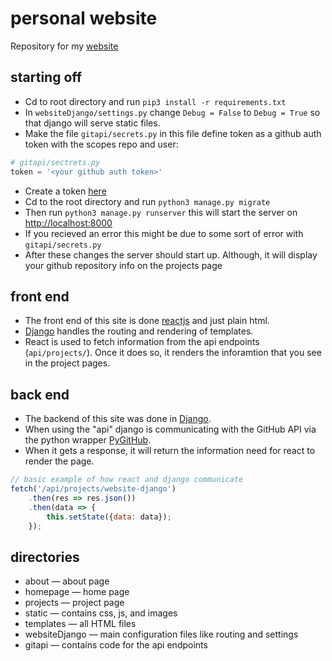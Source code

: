 # personal website

Repository for my [website](https://greerpage.com)

## starting off

- Cd to root directory and run `pip3 install -r requirements.txt`
- In `websiteDjango/settings.py` change `Debug = False` to `Debug = True` so that django will serve static files.
- Make the file `gitapi/secrets.py` in this file define token as a github auth token with the scopes repo and user: 
```python
# gitapi/sectrets.py
token = '<your github auth token>'
```
- Create a token [here](https://github.com/settings/tokens)
- Cd to the root directory and run `python3 manage.py migrate` 
- Then run `python3 manage.py runserver` this will start the server on [http://localhost:8000](http://localhost:8000)
- If you recieved an error this might be due to some sort of error with `gitapi/secrets.py`
- After these changes the server should start up. Although, it will display your github repository info on the projects page
## front end
- The front end of this site is done [reactjs](https://reactjs.org) and just plain html.
- [Django](https://www.djangoproject.com/) handles the routing and rendering of templates.
- React is used to fetch information from the api endpoints (`api/projects/`). Once it does so, it renders the inforamtion that you see in the project pages.

## back end
- The backend of this site was done in [Django](https://www.djangoproject.com/).
- When using the "api" django is communicating with the GitHub API via the python wrapper [PyGitHub](https://github.com/PyGithub/PyGithub).
- When it gets a response, it will return the information need for react to render the page.
```javascript
// basic example of how react and django communicate
fetch('/api/projects/website-django')
    .then(res => res.json())
    .then(data => {
        this.setState({data: data});
    });
```
## directories
- about — about page
- homepage — home page
- projects — project page
- static — contains css, js, and images
- templates — all HTML files
- websiteDjango — main configuration files like routing and settings
- gitapi — contains code for the api endpoints